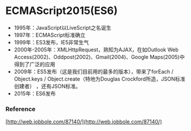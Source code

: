 # ECMAScript2015(ES6)

* 1995年：JavaScript以LiveScript之名诞生
* 1997年：ECMAScript标准确立
* 1999年：ES3发布，IE5非常生气
* 2000年-2005年：XMLHttpRequest，熟知为AJAX，在如Outlook Web Access(2002)、Oddpost(2002)、Gmail(2004)、Google Maps(2005)中得到了广泛的应用
* 2009年：ES5发布（这是我们目前用的最多的版本），带来了forEach / Object.keys / Object.create（特地为Douglas Crockford所造，JSON标准创建者） ，还有JSON标准。
* 2015年：ES6发布

### Reference

[http://web.jobbole.com/87140/](http://web.jobbole.com/87140/)

